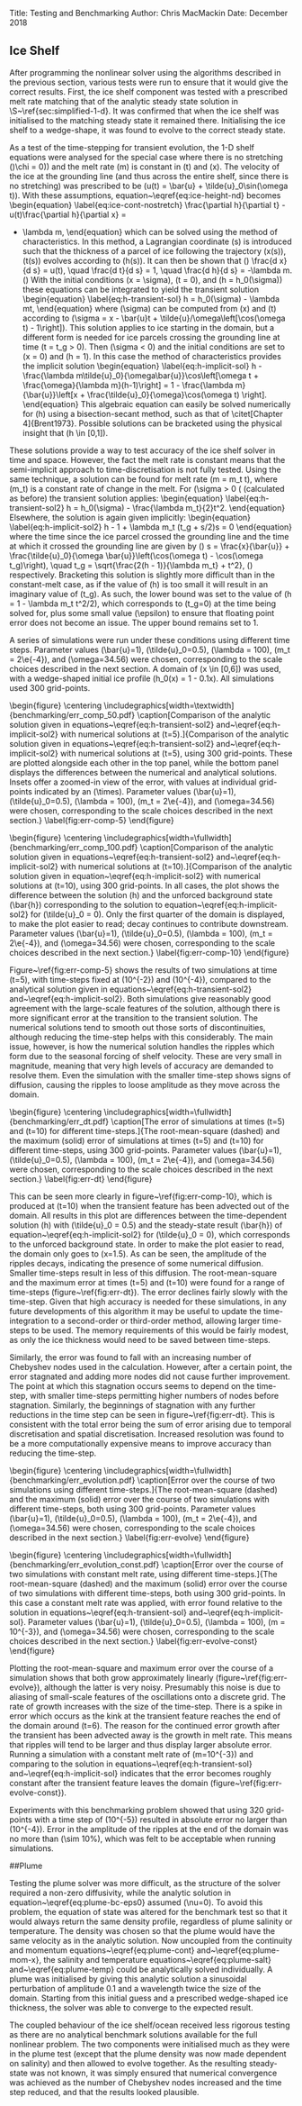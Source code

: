 Title: Testing and Benchmarking
Author: Chris MacMackin
Date: December 2018 

## Ice Shelf

After programming the nonlinear solver using the algorithms described
in the previous section, various tests were run to ensure that it
would give the correct results. First, the ice shelf component was
tested with a prescribed melt rate matching that of the analytic
steady state solution in \S~\ref{sec:simplified-1-d}. It was
confirmed that when the ice shelf was initialised to the matching
steady state it remained there. Initialising the ice shelf to a
wedge-shape, it was found to evolve to the correct steady state.

As a test of the time-stepping for transient evolution, the 1-D shelf
equations were analysed for the special case where there is no
stretching (\)\chi = 0\)) and the melt rate \(m\) is constant in \(t\) and
\(x\). The velocity of the ice at the grounding line (and thus across
the entire shelf, since there is no stretching) was prescribed to be
\(u(t) = \bar{u} + \tilde{u}_0\sin(\omega t)\). With these assumptions,
equation~\eqref{eq:ice-height-nd} becomes
\begin{equation}
  \label{eq:ice-cont-nostretch}
  \frac{\partial h}{\partial t} - u(t)\frac{\partial h}{\partial x} =
  - \lambda m,
\end{equation}
which can be solved using the method of characteristics. In this
method, a Lagrangian coordinate \(s\) is introduced such that the
thickness of a parcel of ice following the trajectory \(x(s)\), \(t(s)\)
evolves according to \(h(s)\). It can then be shown that
\(\) \frac{d  x}{d  s} = u(t), \quad \frac{d 
  t}{d  s} = 1, \quad \frac{d  h}{d  s} = -\lambda
m. \(\) With the initial conditions \(x = \sigma\), \(t = 0\), and
\(h = h_0(\sigma)\) these equations can be integrated to yield the
transient solution
\begin{equation}
  \label{eq:h-transient-sol}
  h = h_0(\sigma) - \lambda mt,
\end{equation}
where \(\sigma\) can be computed from \(x\) and \(t\) according to
\(\sigma = x - \bar{u}t + \tilde{u}/\omega\left[\cos(\omega t) -
  1\right]\). This solution applies to ice starting in the domain, but
a different form is needed for ice parcels crossing the grounding
line at time \(t = t_g > 0\). Then \(\sigma < 0\) and the initial conditions are
set to \(x = 0\) and \(h = 1\). In this case the method of characteristics
provides the implicit solution
\begin{equation}
  \label{eq:h-implicit-sol}
  h - \frac{\lambda m\tilde{u}_0}{\omega\bar{u}}\cos\left[\omega t +
    \frac{\omega}{\lambda m}(h-1)\right] = 1 - \frac{\lambda
    m}{\bar{u}}\left[x + \frac{\tilde{u}_0}{\omega}\cos(\omega t) \right].
\end{equation}
This algebraic equation can easily be solved numerically for \(h\) using
a bisection-secant method, such as that of \citet[Chapter 4]{Brent1973}.
Possible solutions can be bracketed using the physical insight that
\(h \in [0,1]\).

These solutions provide a way to test accuracy of the ice shelf solver in
time and space. However, the fact the melt rate is constant means
that the semi-implicit approach to time-discretisation is not fully
tested. Using the same technique, a solution can be found for melt
rate \(m = m_t t\), where \(m_t\) is a constant rate of change in the
melt. For \(\sigma > 0 \( (calculated as before) the transient
solution applies:
\begin{equation}
  \label{eq:h-transient-sol2}
  h = h_0(\sigma) - \frac{\lambda m_t}{2}t^2.
\end{equation}
Elsewhere, the solution is again given implicitly:
\begin{equation}
  \label{eq:h-implicit-sol2}
  h - 1 + \lambda m_t (t_g + s/2)s = 0
\end{equation}
where the time since the ice parcel crossed the grounding line and the
time at which it crossed the grounding line are given by
\(\) s = \frac{x}{\bar{u}} + \frac{\tilde{u}_0}{\omega
  \bar{u}}\left(\cos(\omega t) - \cos(\omega t_g)\right), \quad t_g =
\sqrt{\frac{2(h - 1)}{\lambda m_t} + t^2}, \(\)
respectively.
Bracketing this solution is slightly more difficult than in the
constant-melt case, as if the value of \(h\) is too small it will result
in an imaginary value of \(t_g\). As such, the lower bound was set to
the value of \(h = 1 - \lambda m_t t^2/2\), which corresponds to \(t_g=0\) at the time being solved
for, plus some small value \(\epsilon\) to ensure that floating point
error does not become an issue. The upper bound remains set to 1.

A series of simulations were run under these conditions using
different time steps. Parameter values \(\bar{u}=1\), \(\tilde{u}_0=0.5\),
\(\lambda = 100\), \(m_t = 2\e{-4}\), and \(\omega=34.56\) were chosen,
corresponding to the scale choices described in the next section. A
domain of \(x \in [0,6]\) was used, with a wedge-shaped initial ice
profile \(h_0(x) = 1 - 0.1x\). All simulations used 300 grid-points.

\begin{figure}
  \centering
  \includegraphics[width=\textwidth]{benchmarking/err_comp_50.pdf}
  \caption[Comparison of the analytic solution given in
  equations~\eqref{eq:h-transient-sol2} and~\eqref{eq:h-implicit-sol2}
  with numerical solutions at \(t=5\).]{Comparison of the analytic
    solution given in equations~\eqref{eq:h-transient-sol2}
    and~\eqref{eq:h-implicit-sol2} with numerical solutions at \(t=5\),
    using 300 grid-points. These are plotted alongside each other in
    the top panel, while the bottom panel displays the differences
    between the numerical and analytical solutions. Insets offer a
    zoomed-in view of the error, with values at individual grid-points
    indicated by an \(\times\). Parameter values \(\bar{u}=1\),
    \(\tilde{u}_0=0.5\), \(\lambda = 100\), \(m_t = 2\e{-4}\), and
    \(\omega=34.56\) were chosen, corresponding to the scale choices
    described in the next section.}
  \label{fig:err-comp-5}
\end{figure}

\begin{figure}
  \centering
  \includegraphics[width=\fullwidth]{benchmarking/err_comp_100.pdf}
  \caption[Comparison of the analytic solution given in
  equations~\eqref{eq:h-transient-sol2} and~\eqref{eq:h-implicit-sol2}
  with numerical solutions at \(t=10\).]{Comparison of the analytic
    solution given in equation~\eqref{eq:h-implicit-sol2} with
    numerical solutions at \(t=10\), using 300 grid-points. In all
    cases, the plot shows the difference between the solution \(h\) and
    the unforced background state \(\bar{h}\) corresponding to the
    solution to equation~\eqref{eq:h-implicit-sol2} for
    \(\tilde{u}_0 = 0\). Only the first quarter of the domain is
    displayed, to make the plot easier to read; decay continues to
    contribute downstream. Parameter values \(\bar{u}=1\),
    \(\tilde{u}_0=0.5\), \(\lambda = 100\), \(m_t = 2\e{-4}\), and
    \(\omega=34.56\) were chosen, corresponding to the scale choices
    described in the next section.}
  \label{fig:err-comp-10}
\end{figure}

Figure~\ref{fig:err-comp-5} shows the results of two simulations at
time \(t=5\), with time-steps fixed at \(10^{-2}\) and \(10^{-4}\), compared
to the analytical solution given in equations~\eqref{eq:h-transient-sol2}
and~\eqref{eq:h-implicit-sol2}. Both simulations give reasonably good
agreement with the large-scale features of the solution, although
there is more significant error at the transition to the transient
solution. The numerical solutions tend to smooth out those sorts of
discontinuities, although reducing the time-step helps with this
considerably. The main issue, however, is how the numerical solution
handles the ripples which form due to the seasonal forcing of shelf
velocity. These are very small in magnitude, meaning that very high
levels of accuracy are demanded to resolve them. Even the simulation
with the smaller time-step shows signs of diffusion, causing the
ripples to loose amplitude as they move across the domain.

\begin{figure}
  \centering
  \includegraphics[width=\fullwidth]{benchmarking/err_dt.pdf}
  \caption[The error of simulations at times \(t=5\) and \(t=10\) for
  different time-steps.]{The root-mean-square (dashed) and the maximum
    (solid) error of simulations at times \(t=5\) and \(t=10\) for
    different time-steps, using 300 grid-points. Parameter values
    \(\bar{u}=1\), \(\tilde{u}_0=0.5\), \(\lambda = 100\), \(m_t = 2\e{-4}\),
    and \(\omega=34.56\) were chosen, corresponding to the scale choices
    described in the next section.}
  \label{fig:err-dt}
\end{figure}

This can be seen more clearly in figure~\ref{fig:err-comp-10}, which
is produced at \(t=10\) when the transient feature has been advected out
of the domain. All results in this plot are differences between the
time-dependent solution \(h\) with \(\tilde{u}_0 = 0.5\) and the
steady-state result \(\bar{h}\) of equation~\eqref{eq:h-implicit-sol2}
for \(\tilde{u}_0 = 0\), which corresponds to the unforced background
state. In order to make the plot easier to read, the domain only goes
to \(x=1.5\). As can be seen, the amplitude of the ripples decays,
indicating the presence of some numerical diffusion. Smaller
time-steps result in less of this diffusion. The root-mean-square and
the maximum error at times \(t=5\) and \(t=10\) were found for a range of
time-steps (figure~\ref{fig:err-dt}). The error declines fairly slowly
with the time-step. Given that high accuracy is needed for these
simulations, in any future developments of this algorithm it may be
useful to update the time-integration to a second-order or third-order
method, allowing larger time-steps to be used. The memory requirements
of this would be fairly modest, as only the ice thickness would need
to be saved between time-steps.

Similarly, the error was found to fall with an increasing number of
Chebyshev nodes used in the calculation. However, after a certain
point, the error stagnated and adding more nodes did not cause further
improvement. The point at which this stagnation occurs seems to depend
on the time-step, with smaller time-steps permitting higher numbers of
nodes before stagnation. Similarly, the beginnings of stagnation with
any further reductions in the time step can be seen in
figure~\ref{fig:err-dt}. This is consistent with the total error being
the sum of error arising due to temporal discretisation and spatial
discretisation. Increased resolution was found to be a more
computationally expensive means to improve accuracy than reducing the
time-step.

\begin{figure}
  \centering
  \includegraphics[width=\fullwidth]{benchmarking/err_evolution.pdf}
  \caption[Error over the course of two simulations using different
  time-steps.]{The root-mean-square (dashed) and the maximum (solid)
    error over the course of two simulations with different
    time-steps, both using 300 grid-points. Parameter values
    \(\bar{u}=1\), \(\tilde{u}_0=0.5\), \(\lambda = 100\), \(m_t = 2\e{-4}\),
    and \(\omega=34.56\) were chosen, corresponding to the scale choices
    described in the next section.}
  \label{fig:err-evolve}
\end{figure}

\begin{figure}
  \centering
  \includegraphics[width=\fullwidth]{benchmarking/err_evolution_const.pdf}
  \caption[Error over the course of two simulations with constant melt
  rate, using different time-steps.]{The root-mean-square (dashed) and
    the maximum (solid) error over the course of two simulations with
    different time-steps, both using 300 grid-points. In this case a
    constant melt rate was applied, with error found relative to the
    solution in equations~\eqref{eq:h-transient-sol}
    and~\eqref{eq:h-implicit-sol}. Parameter values \(\bar{u}=1\),
    \(\tilde{u}_0=0.5\), \(\lambda = 100\), \(m = 10^{-3}\), and
    \(\omega=34.56\) were chosen, corresponding to the scale choices
    described in the next section.}
  \label{fig:err-evolve-const}
\end{figure}

Plotting the root-mean-square and maximum error over the course of a
simulation shows that both grow approximately linearly
(figure~\ref{fig:err-evolve}), although the latter is very
noisy. Presumably this noise is due to aliasing of small-scale
features of the oscillations onto a discrete grid. The rate of growth
increases with the size of the time-step. There is a spike in error
which occurs as the kink at the transient feature reaches the end of
the domain around \(t=6\). The reason for the continued error growth
after the transient has been advected away is the growth in melt
rate. This means that ripples will tend to be larger and thus display
larger absolute error. Running a simulation with a constant melt rate
of \(m=10^{-3}\) and comparing to the solution in
equations~\eqref{eq:h-transient-sol} and~\eqref{eq:h-implicit-sol}
indicates that the error becomes roughly constant after the transient
feature leaves the domain (figure~\ref{fig:err-evolve-const}).

Experiments with this benchmarking problem showed that using 320
grid-points with a time step of \(10^{-5}\) resulted in absolute error
no larger than \(10^{-4}\). Error in the amplitude of the ripples at the
end of the domain was no more than \(\sim 10\%\), which was felt to be
acceptable when running simulations.


##Plume

Testing the plume solver was more difficult, as the structure of the
solver required a non-zero diffusivity, while the analytic solution in
equation~\eqref{eq:plume-bc-eps0} assumed \(\nu=0\). To avoid this
problem, the equation of state was altered for the benchmark test so
that it would always return the same density profile, regardless of
plume salinity or temperature. The density was chosen so that the
plume would have the same velocity as in the analytic solution. Now
uncoupled from the continuity and momentum
equations~\eqref{eq:plume-cont} and~\eqref{eq:plume-mom-x}, the
salinity and temperature equations~\eqref{eq:plume-salt}
and~\eqref{eq:plume-temp} could be analytically solved individually. A
plume was initialised by giving this analytic solution a sinusoidal
perturbation of amplitude 0.1 and a wavelength twice the size of the
domain. Starting from this initial guess and a prescribed wedge-shaped
ice thickness, the solver was able to converge to the expected result.

The coupled behaviour of the ice shelf/ocean received less rigorous
testing as there are no analytical benchmark solutions available for
the full nonlinear problem. The two components were initialised much
as they were in the plume test (except that the plume density was now
made dependent on salinity) and then allowed to evolve together. As
the resulting steady-state was not known, it was simply ensured that
numerical convergence was achieved as the number of Chebyshev nodes
increased and the time step reduced, and that the results looked
plausible.
